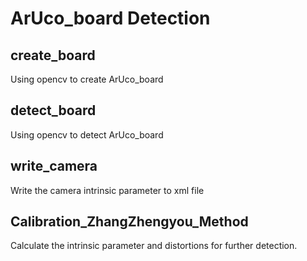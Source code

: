 # ArUco_board Detection
## create_board
Using opencv to create ArUco_board
## detect_board
Using opencv to detect ArUco_board
## write_camera
Write the camera intrinsic parameter to xml file
## Calibration_ZhangZhengyou_Method
Calculate the intrinsic parameter and distortions for further detection.
